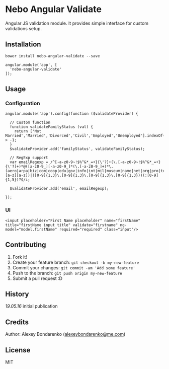 # Nebo Angular Validate

Angular JS validation module. It provides simple interface for custom validations setup.

## Installation

```
bower install nebo-angular-validate --save
```

```
angular.module('app', [
  'nebo-angular-validate'
]);
```

## Usage

### Configuration 

```
angular.module('app').config(function ($validateProvider) {

  // Custom function
  function validateFamilyStatus (val) {
    return ['Not Married','Married','Divorced','Civil','Employed','Unemployed'].indexOf(val) > -1;
  }
  $validateProvider.add('familyStatus', validateFamilyStatus);
 
  // RegExp support
  var emailRegexp = /^[-a-z0-9~!$%^&*_=+}{\'?]+(\.[-a-z0-9~!$%^&*_=+}{\'?]+)*@([a-z0-9_][-a-z0-9_]*(\.[-a-z0-9_]+)*\.(aero|arpa|biz|com|coop|edu|gov|info|int|mil|museum|name|net|org|pro|travel|mobi|[a-z][a-z])|([0-9]{1,3}\.[0-9]{1,3}\.[0-9]{1,3}\.[0-9]{1,3}))(:[0-9]{1,5})?$/i;

  $validateProvider.add('email', emailRegexp);

});
```


### UI

```
<input placeholder="First Name placeholder" name="firstName" title="firstName input title" validate="firstname" ng-model="model.firstName" required="required" class="input"/>

```

## Contributing

1. Fork it!
2. Create your feature branch: `git checkout -b my-new-feature`
3. Commit your changes: `git commit -am 'Add some feature'`
4. Push to the branch: `git push origin my-new-feature`
5. Submit a pull request :D

## History

*19.05.16* initial publication 

## Credits

Author: Alexey Bondarenko (alexeybondarenko@me.com)

## License

MIT
